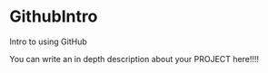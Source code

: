 # GithubIntro
Intro to using GitHub

You can write an in depth description about your PROJECT here!!!!
